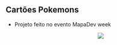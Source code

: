 ## Cartões Pokemons
- Projeto feito no evento MapaDev week
<div align="center">
  <img src="https://user-images.githubusercontent.com/109038802/185663400-78c90aab-1085-467d-883c-ad1a8bcbd99c.png">
</div>
